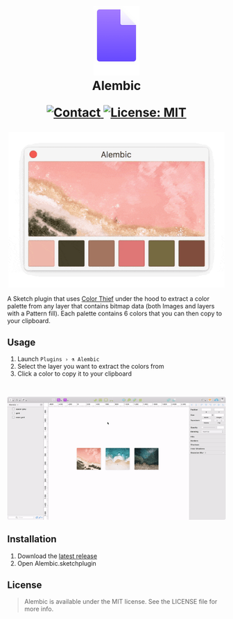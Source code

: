 <h1 align="center">
  <img src="Docs/icon.png" width="106" alt="icon"><br>
  Alembic<br>
  <p align="center">
    <a href="https://twitter.com/madeawkward">
      <img src="https://img.shields.io/badge/contact-madeawkward-blue.svg?style=flat" alt="Contact">
    </a>
    <a href="https://opensource.org/licenses/MIT">
      <img src="https://img.shields.io/badge/License-MIT-yellow.svg" alt="License: MIT">
    </a>
  </p>
</h1>

<p align="center">
  <img src="Docs/alembic.gif" width="500" alt="Alembic">
</p>

A Sketch plugin that uses [Color Thief](https://github.com/lokesh/color-thief/) under the hood to extract a color palette from any layer that contains bitmap data (both Images and layers with a Pattern fill). Each palette contains 6 colors that you can then copy to your clipboard.

## Usage

1. Launch `Plugins › ⚗️ Alembic`
2. Select the layer you want to extract the colors from
2. Click a color to copy it to your clipboard

<br>
<p align="center">
  <img src="Docs/usage.gif" width="1000" alt="Usage">
</p>

## Installation

1. Download the [latest release](https://github.com/awkward/Alembic/releases/download/v1.0/alembic.sketchplugin.zip)
2. Open Alembic.sketchplugin

## License

> Alembic is available under the MIT license. See the LICENSE file for more info.
